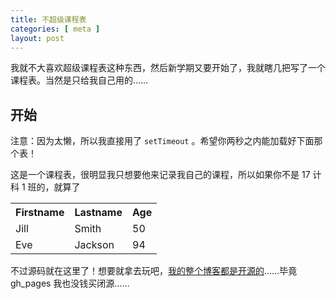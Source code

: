 ```yaml
---
title: 不超级课程表
categories: [ meta ]
layout: post
---
```



我就不大喜欢超级课程表这种东西，然后新学期又要开始了，我就瞎几把写了一个课程表。当然是只给我自己用的……

## 开始

注意：因为太懒，所以我直接用了 `setTimeout` 。希望你两秒之内能加载好下面那个表！

<script src="/assets/index.js"></script>
<link rel="stylesheet" href="/assets/index.css">

<p>这是一个课程表，很明显我只想要他来记录我自己的课程，所以如果你不是 17 计科 1 班的，就算了</p>
<p id="now"></p>

<div class="fat">
    <table style="width:100%" id="schedule">
        <tr>
            <th>Firstname</th>
            <th>Lastname</th> 
            <th>Age</th>
        </tr>
        <tr>
            <td>Jill</td>
            <td>Smith</td> 
            <td>50</td>
        </tr>
        <tr>
            <td>Eve</td>
            <td>Jackson</td> 
            <td>94</td>
        </tr>
    </table>
</div>

不过源码就在这里了！想要就拿去玩吧，[我的整个博客都是开源的](https://github.com/POTION4/potion4.github.io)……毕竟 gh_pages 我也没钱买闭源……